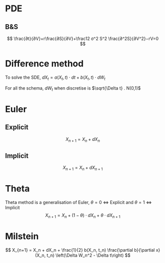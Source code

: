 
# PDE
## B&S
$$
\frac{∂t}{∂V}​+r\frac{∂S}{∂V}​​+\frac12​ σ^2 S^2 \frac{∂^2S}{∂V^2}​​−rV=0
$$


# Difference method
To solve the SDE, $dX_t=a(X_t,t) \cdot dt+b(X_t,t) \cdot dW_t$ 

For all the schema, $dW_t$ when discretise is $\sqrt{\Delta t} . N(0,1)$

# Euler
## Explicit
$$
X_{n+1} = X_n + dX_{n}
$$
## Implicit

$$
X_{n+1} = X_n + dX_{n+1}
$$
# Theta
Theta method is a generalisation of Euler, $\theta=0$ <=> Explicit and  $\theta=1$ <=> Implicit 
$$
X_{n+1} = X_n + (1-\theta) \cdot dX_{n} + \theta \cdot dX_{n+1}
$$

# Milstein
$$
X_{n+1} = X_n + dX_n + \frac{1}{2} b(X_n, t_n) \frac{\partial b}{\partial x}(X_n, t_n) \left(\Delta W_n^2 - \Delta t\right)
$$